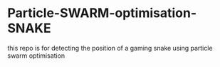 # Particle-SWARM-optimisation-SNAKE

this repo is for detecting the position of a gaming snake using particle swarm optimisation
